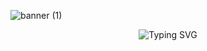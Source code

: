 ![banner (1)](https://github.com/Adri22K/Adri22K/assets/168793109/5cd84067-e2ad-4298-946e-6296281e03cc)

<p align="center">
  <img src="https://readme-typing-svg.demolab.com?font=Pacifico&size=28&duration=4990&pause=1000&color=EDC5F8&center=true&vCenter=true&multiline=true&random=true&width=600&lines=%F0%9F%8C%BA+🌺+Hi%2C+welcome+to+my+profile!;;+I'm+Adrielle+and+I'm+a+programming+student!" alt="Typing SVG" /></a>
</p>
